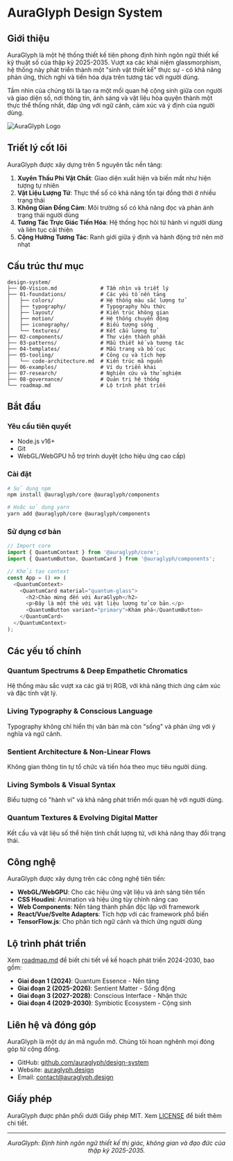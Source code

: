 # AuraGlyph Design System

## Giới thiệu

AuraGlyph là một hệ thống thiết kế tiên phong định hình ngôn ngữ thiết kế kỹ thuật số của thập kỷ 2025-2035. Vượt xa các khái niệm glassmorphism, hệ thống này phát triển thành một "sinh vật thiết kế" thực sự - có khả năng phản ứng, thích nghi và tiến hóa dựa trên tương tác với người dùng.

Tầm nhìn của chúng tôi là tạo ra một mối quan hệ cộng sinh giữa con người và giao diện số, nơi thông tin, ánh sáng và vật liệu hòa quyện thành một thực thể thống nhất, đáp ứng với ngữ cảnh, cảm xúc và ý định của người dùng.

![AuraGlyph Logo](https://via.placeholder.com/800x400?text=AuraGlyph+Design+System)

## Triết lý cốt lõi

AuraGlyph được xây dựng trên 5 nguyên tắc nền tảng:

1. **Xuyên Thấu Phi Vật Chất**: Giao diện xuất hiện và biến mất như hiện tượng tự nhiên
2. **Vật Liệu Lượng Tử**: Thực thể số có khả năng tồn tại đồng thời ở nhiều trạng thái
3. **Không Gian Đồng Cảm**: Môi trường số có khả năng đọc và phản ánh trạng thái người dùng
4. **Tương Tác Trực Giác Tiến Hóa**: Hệ thống học hỏi từ hành vi người dùng và liên tục cải thiện
5. **Cộng Hưởng Tương Tác**: Ranh giới giữa ý định và hành động trở nên mờ nhạt

## Cấu trúc thư mục

```
design-system/
├── 00-Vision.md              # Tầm nhìn và triết lý
├── 01-foundations/           # Các yếu tố nền tảng
│   ├── colors/               # Hệ thống màu sắc lượng tử
│   ├── typography/           # Typography hữu thức
│   ├── layout/               # Kiến trúc không gian
│   ├── motion/               # Hệ thống chuyển động
│   ├── iconography/          # Biểu tượng sống
│   └── textures/             # Kết cấu lượng tử
├── 02-components/            # Thư viện thành phần
├── 03-patterns/              # Mẫu thiết kế và tương tác
├── 04-templates/             # Mẫu trang và bố cục
├── 05-tooling/               # Công cụ và tích hợp
│   └── code-architecture.md  # Kiến trúc mã nguồn
├── 06-examples/              # Ví dụ triển khai
├── 07-research/              # Nghiên cứu và thử nghiệm
├── 08-governance/            # Quản trị hệ thống
└── roadmap.md                # Lộ trình phát triển
```

## Bắt đầu

### Yêu cầu tiên quyết

- Node.js v16+
- Git
- WebGL/WebGPU hỗ trợ trình duyệt (cho hiệu ứng cao cấp)

### Cài đặt

```bash
# Sử dụng npm
npm install @auraglyph/core @auraglyph/components

# Hoặc sử dụng yarn
yarn add @auraglyph/core @auraglyph/components
```

### Sử dụng cơ bản

```javascript
// Import core
import { QuantumContext } from '@auraglyph/core';
import { QuantumButton, QuantumCard } from '@auraglyph/components';

// Khởi tạo context
const App = () => (
  <QuantumContext>
    <QuantumCard material="quantum-glass">
      <h2>Chào mừng đến với AuraGlyph</h2>
      <p>Đây là một thẻ với vật liệu lượng tử cơ bản.</p>
      <QuantumButton variant="primary">Khám phá</QuantumButton>
    </QuantumCard>
  </QuantumContext>
);
```

## Các yếu tố chính

### Quantum Spectrums & Deep Empathetic Chromatics
Hệ thống màu sắc vượt xa các giá trị RGB, với khả năng thích ứng cảm xúc và đặc tính vật lý.

### Living Typography & Conscious Language
Typography không chỉ hiển thị văn bản mà còn "sống" và phản ứng với ý nghĩa và ngữ cảnh.

### Sentient Architecture & Non-Linear Flows
Không gian thông tin tự tổ chức và tiến hóa theo mục tiêu người dùng.

### Living Symbols & Visual Syntax
Biểu tượng có "hành vi" và khả năng phát triển mối quan hệ với người dùng.

### Quantum Textures & Evolving Digital Matter
Kết cấu và vật liệu số thể hiện tính chất lượng tử, với khả năng thay đổi trạng thái.

## Công nghệ

AuraGlyph được xây dựng trên các công nghệ tiên tiến:

- **WebGL/WebGPU**: Cho các hiệu ứng vật liệu và ánh sáng tiên tiến
- **CSS Houdini**: Animation và hiệu ứng tùy chỉnh nâng cao
- **Web Components**: Nền tảng thành phần độc lập với framework
- **React/Vue/Svelte Adapters**: Tích hợp với các framework phổ biến
- **TensorFlow.js**: Cho phân tích ngữ cảnh và thích ứng người dùng

## Lộ trình phát triển

Xem [roadmap.md](roadmap.md) để biết chi tiết về kế hoạch phát triển 2024-2030, bao gồm:

- **Giai đoạn 1 (2024)**: Quantum Essence - Nền tảng
- **Giai đoạn 2 (2025-2026)**: Sentient Matter - Sống động
- **Giai đoạn 3 (2027-2028)**: Conscious Interface - Nhận thức
- **Giai đoạn 4 (2029-2030)**: Symbiotic Ecosystem - Cộng sinh

## Liên hệ và đóng góp

AuraGlyph là một dự án mã nguồn mở. Chúng tôi hoan nghênh mọi đóng góp từ cộng đồng.

- GitHub: [github.com/auraglyph/design-system](https://github.com/auraglyph/design-system)
- Website: [auraglyph.design](https://auraglyph.design)
- Email: [contact@auraglyph.design](mailto:contact@auraglyph.design)

## Giấy phép

AuraGlyph được phân phối dưới Giấy phép MIT. Xem [LICENSE](LICENSE) để biết thêm chi tiết.

---

<p align="center">
  <em>AuraGlyph: Định hình ngôn ngữ thiết kế thị giác, không gian và đạo đức của thập kỷ 2025-2035.</em>
</p>